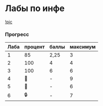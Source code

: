 # Лабы по инфе

[!pic](https://media.tenor.com/4ZlmebXLXXgAAAAC/tyler-the.gif)

### Прогресс
| Лаба | процент | баллы | максимум |
| ---- | ------- | ----- | -------- | 
|   1  |   85    |  2,25 |    3     |
|   2  |   100   |   4   |    4     |
|   3  |   100   |   6   |    6     |
|   4  |  🚧     |   -   |    9     |
|   5  |  🚧     |   -   |    6     |
|   6  |  :lock: |   -   |     7    |
